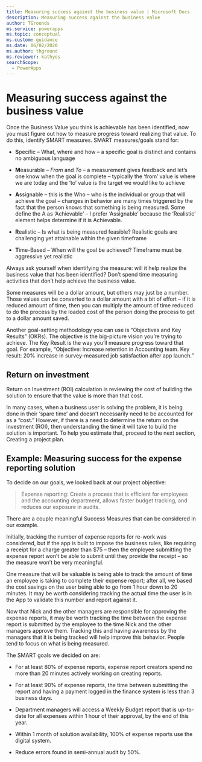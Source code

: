 ```yaml
---
title: Measuring success against the business value | Microsoft Docs
description: Measuring success against the business value
author: TGrounds
ms.service: powerapps
ms.topic: conceptual
ms.custom: guidance
ms.date: 06/02/2020
ms.author: thground
ms.reviewer: kathyos
searchScope:  
  - PowerApps
---
```


# Measuring success against the business value

Once the Business Value you think is achievable has been identified, now you
must figure out how to measure progress toward realizing that value. To do this,
identify SMART measures. SMART measures/goals stand for:

-   **S**pecific – What, where and how – a specific goal is distinct and
    contains no ambiguous language

-   **M**easurable – *From* and *To* – a measurement gives feedback and let’s
    one know when the goal is complete – typically the ‘from’ value is where we
    are today and the ‘to’ value is the target we would like to achieve

-   **A**ssignable – this is the Who – who is the individual or group that will
    achieve the goal – changes in behavior are many times triggered by the fact
    that the person knows that something is being measured. Some define the A as
    ‘Achievable’ – I prefer ‘Assignable’ because the ‘Realistic’ element helps
    determine if it is Achievable.

-   **R**ealistic – Is what is being measured feasible? Realistic goals are
    challenging yet attainable within the given timeframe

-   **T**ime-Based – When will the goal be achieved? Timeframe must be
    aggressive yet realistic

Always ask yourself when identifying the measure: will it help realize the
business value that has been identified? Don’t spend time measuring activities
that don’t help achieve the business value.

Some measures will be a dollar amount, but others may just be a number. Those
values can be converted to a dollar amount with a bit of effort – if it is
reduced amount of time, then you can multiply the amount of time reduced to do
the process by the loaded cost of the person doing the process to get to a
dollar amount saved.

Another goal-setting methodology you can use is “Objectives and Key Results”
(OKRs). The objective is the big-picture vision you’re trying to achieve. The
Key Result is the way you’ll measure progress toward that goal. For example,
“Objective: Increase retention in Accounting team. Key result: 20% increase in
survey-measured job satisfaction after app launch.”

## Return on investment

Return on Investment (ROI) calculation is reviewing the cost of building the
solution to ensure that the value is more than that cost.

In many cases, when a business user is solving the problem, it is being done in
their ‘spare time’ and doesn’t necessarily need to be accounted for as a “cost.”
However, if there is a need to determine the return on the investment (ROI),
then understanding the time it will take to build the solution is important. To
help you estimate that, proceed to the next section, Creating a project plan.

## Example: Measuring success for the expense reporting solution

To decide on our goals, we looked back at our project objective:

>   Expense reporting: Create a process that is efficient for employees and the
>   accounting department, allows faster budget tracking, and reduces our
>   exposure in audits.

There are a couple meaningful Success Measures that can be considered in our
example.

Initially, tracking the number of expense reports for re-work was considered,
but if the app is built to impose the business rules, like requiring a receipt
for a charge greater than \$75 – then the employee submitting the expense report
won’t be able to submit until they provide the receipt – so the measure won’t be
very meaningful.

One measure that will be valuable is being able to track the amount of time an
employee is taking to complete their expense report; after all, we based the
cost savings on the user being able to go from 1 hour down to 20 minutes. It may
be worth considering tracking the actual time the user is in the App to validate
this number and report against it.

Now that Nick and the other managers are responsible for approving the expense
reports, it may be worth tracking the time between the expense report is
submitted by the employee to the time Nick and the other managers approve them.
Tracking this and having awareness by the managers that it is being tracked will
help improve this behavior. People tend to focus on what is being measured.

The SMART goals we decided on are:

-   For at least 80% of expense reports, expense report creators spend no more
    than 20 minutes actively working on creating reports.

-   For at least 90% of expense reports, the time between submitting the report
    and having a payment logged in the finance system is less than 3 business
    days.

-   Department managers will access a Weekly Budget report that is up-to-date
    for all expenses within 1 hour of their approval, by the end of this year.

-   Within 1 month of solution availability, 100% of expense reports use the
    digital system.

-   Reduce errors found in semi-annual audit by 50%.
